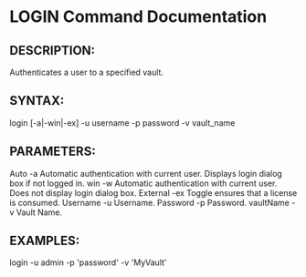 # LOGIN Command Documentation

## DESCRIPTION:
Authenticates a user to a specified vault.

## SYNTAX:
login [-a|-win|-ex] -u username -p password -v vault_name

## PARAMETERS:
Auto -a  Automatic authentication with current user. Displays login dialog box if not logged in.
win -w  Automatic authentication with current user. Does not display login dialog box.
External -ex Toggle ensures that a license is consumed.
Username -u  Username.
Password -p  Password.
vaultName -v  Vault Name.

## EXAMPLES:
login -u admin -p 'password' -v 'MyVault'
